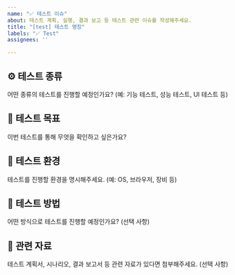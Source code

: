 ```yaml
---
name: "✅ 테스트 이슈"
about: 테스트 계획, 실행, 결과 보고 등 테스트 관련 이슈를 작성해주세요.
title: "[test] 테스트 명칭"
labels: "✅ Test"
assignees: ''

---
```


## ⚙️ 테스트 종류
어떤 종류의 테스트를 진행할 예정인가요? (예: 기능 테스트, 성능 테스트, UI 테스트 등)

## 🎯 테스트 목표
이번 테스트를 통해 무엇을 확인하고 싶은가요?

## 📝 테스트 환경
테스트를 진행할 환경을 명시해주세요. (예: OS, 브라우저, 장비 등)

## 🧪 테스트 방법
어떤 방식으로 테스트를 진행할 예정인가요? (선택 사항)

## 🔗 관련 자료
테스트 계획서, 시나리오, 결과 보고서 등 관련 자료가 있다면 첨부해주세요. (선택 사항)
